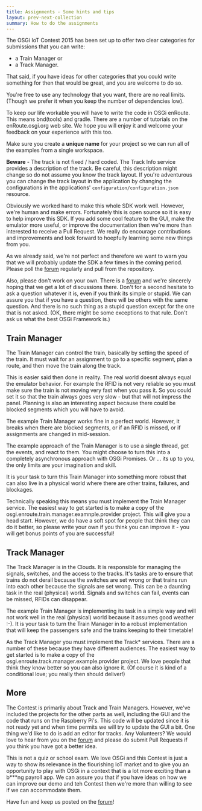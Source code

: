 ```yaml
---
title: Assignments - Some hints and tips
layout: prev-next-collection
summary: How to do the assignments
---
```


The OSGi IoT Contest 2015 has been set up to offer two clear categories for submissions that you can write:

* a Train Manager or 
* a Track Manager. 

That said, if you have ideas for other categories that you could write something for then that would be great, and you are welcome  to do so.

You're free to use any technology that you want, there are no real limits. (Though we prefer it when you keep the number of dependencies low). 

To keep our life workable you will have to write the code in OSGi enRoute. This means bnd(tools) and gradle. There are a number of tutorials on the enRoute.osgi.org web site. We hope you will enjoy it and welcome your feedback on your experience with this too.

Make sure you create a **unique name** for your project so we can run all of the examples from a single workspace.

**Beware** - The track is not fixed / hard coded. The Track Info service provides a description of the track. Be careful, this description might change so do not assume you know the track layout. If you're adventurous you can change the track layout in the application by changing the configurations in the applications' `configuration/configuration.json` resource.

Obviously we worked hard to make this whole SDK work well. However, we're human and make errors. Fortunately this is open source so it is easy to help improve this SDK. If you add some cool feature to the GUI, make the emulator more useful, or improve the documentation then we're more than interested to receive a Pull Request. We really do encourage contributions and improvements and look forward to hoepfully learning some new things from you.

As we already said, we're not perfect and therefore we want to warn you that we will probably update the SDK a few times in the coming period. Please poll the [forum][forum] regularly and pull from the repository.

Also, please don't work on your own. There is a [forum][forum] and we're sincerely hoping that we get a lot of discussions there. Don't for a second hesitate to ask a question whatever it is, even if you think its simple or stupid. We can assure you that if you have a question, there will be others with the same question. And there is no such thing as a stupid question except for the one that is not asked. (OK, there might be some exceptions to that rule. Don't ask us what the best OSGi Framework is.)

## Train Manager

The Train Manager can control the train, basically by setting the speed of the train. It must wait for an assignment to go to a specific segment, plan a route, and then move the train along the track.

This is easier said then done in reality. The real world doesnt always equal the emulator behavior. For example the RFID is not very reliable so you must make sure the train is not moving very fast when you pass it. So you could set it so that the train always goes very slow - but that will not impress the panel. Planning is also an interesting aspect because there could be blocked segments which you will have to avoid.

The example Train Manager works fine in a perfect world. However, it breaks when there are blocked segments, or if an RFID is missed, or if assignments are changed in mid-session. 

The example approach of the Train Manager is to use a single thread, get the events, and react to them. You might choose to turn this into a completely asynchronous approach with OSGi Promises. Or ... its up to you, the only limits are your imagination and skill. 

It is your task to turn this Train Manager into something more robust that can also live in a physical world where there are other trains, failures, and blockages. 

Technically speaking this means you must implement the Train Manager service. The easiest way to get started is to make a copy of the osgi.enroute.train.manager.examnple.provider project. This will give you a head start. However, we do have a soft spot for people that think they can do it better, so please write your own if you think you can improve it - you will get bonus points of you are successful!

## Track Manager

The Track Manager is in the Clouds. It is responsible for managing the signals, switches, and the access to the tracks. It's tasks are to ensure that trains do not derail because the switches are set wrong or that trains run into each other because the signals are set wrong. This can be a daunting task in the real (physical) world. Signals and switches can fail, events can be missed, RFIDs can disappear.

The example Train Manager is implementing its task in a simple way and will not work well in the real (physical) world because it assumes good weather :-). It is your task to turn the Train Manager in to a robust implementation that will keep the passengers safe and the trains keeping to their timetable!

As the Track Manager you must implement the Track* services. There are a number of these because they have different audiences. The easiest way to get started is to make a copy of the osgi.enroute.track.manager.example.provider project. We love people that think they know better so you can also ignore it. (Of course it is kind of a conditional love; you really then should deliver!)

## More

The Contest is primarily about Track and Train Managers. However, we've included the projects for the other parts as well, including the GUI and the code that runs on the Raspberry Pi's. This code will be updated since it is not ready yet and when time permits we will try to update the GUI a bit. One thing we'd like to do is add an editor for tracks. Any Volunteers? We would love to hear from you on the [forum][forum] and please do submit Pull Requests if you think you have got a better idea. 

This is not a quiz or school exam. We love OSGi and this Contest is just a way to show its relevance in the flourishing IoT market and to give you an opportunity to play with OSGi in a context that is a lot more exciting than a b***ng payroll app. We can assure you that if you have ideas on how we can improve our demo and teh Contest then we're more than willing to see if we can accommodate them.   

Have fun and keep us posted on the [forum][forum]!

[forum]: /trains/900-forum.html
